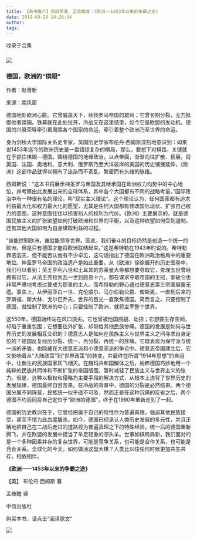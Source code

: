 ```yaml
---
title: 【新书推介】西姆斯著、孟维瞻译：《欧洲——1453年以来的争霸之途》
date: 2019-03-20 14:26:54
author: 
tags: 
---
```



收录于合集

### **![](/images/3298/2.gif)**

### **德国，欧洲的“棋眼”**

  

作者：赵青新

来源：南风窗

  

德国地处欧洲心脏。它曾威盖天下，续扬罗马帝国的雄风；它曾长期分裂，无力抵御他者蹂躏。铁幕就在此处拉开，冷战又在这里结束，如今它是欧盟的发动机。德国的兴衰荣辱牵引着周围各个国家的命运，牵引着整个欧洲乃至世界的命运。

身为剑桥大学国际关系史专家，英国历史学家布伦丹·西姆斯深刻地意识到：如果说1453年迄今的欧洲历史是一盘错综复杂的棋局，那么，要想下对棋路，关键就在于抓住棋眼—德国。围绕德国的地缘政治，以点带面，渐渐向往扩散、拓展，将英国、法国、奥地利、意大利、俄罗斯乃至大洋彼岸的美国的历史铺展延伸，《欧洲》这部作品就得以拥有了庞杂而不紊乱、繁密而有头绪的脉络。

西姆斯说：“这本书将展示神圣罗马帝国及其继承国在欧洲权力均势中的中心地位，并考察由此发展出来的全球体系，其中各个大国都有不同的战略考量。”国际政治中有一种很有名的理论，叫“现实主义理论”。这个理论认为，任何国家都有追求利益最大化和权力最大化的愿望，尤其是任何大国都有修改国际现状、扩张自己权力的意图，这种意图往往以损害别人的权利为代价。《欧洲》主要展示的，就是德国民族主义的扩张欲望如何打破欧洲和世界的平衡，以及这种欲望如何受到遏制，还有其他大国如何为自身谋取利益的过程。

“谁能控制欧洲，谁就能领导世界。因此，我们奋斗的目标仍然是创造一个统一的欧洲，但是只有德国才能将欧洲联结起来。”这是希特勒在1943年时说的。希特勒罪恶滔天，但不能否认他有不少卓见，这句话指出了德国在欧洲政治格局中的重要地位。神圣罗马帝国的政治遗产是如此重要。从《欧洲》徐徐展开的历史图卷中，我们可以看到：英王亨利八世和土耳其的苏莱曼大帝都想要夺取它，查理五世曾经拥有过它。从法王弗拉索瓦一世到路易十六，都在谋求夺取帝国的王冠，拿破仑也非常严肃地考虑过要成为那里的主人。而希特勒的野心通过德意志第三帝国展露无遗。事实上，从伊丽莎白一世、克伦威尔、马尔伯勒公爵、俾斯麦，一直到后来的罗斯福、斯大林、戈尔巴乔夫，世界的目光一直聚焦德国。简而言之，只要控制了德国，就控制了欧洲的中心；只要控制了欧洲，就将主宰整个世界。

这550年，德国始终站在风口浪尖。它也曾被他国觊觎、劫掠；它想要生存空间，却陷于重重包围；它想要往外扩张，却带给其他民族惨痛。德国的发展是如何与世界历史的发展相互交织的？德意志人是如何在民族主义与世界主义之间寻求自身定位的？德国反复经历分裂、统一、再分裂、再统一的疼痛。它既表现为保守派与统一派的矛盾，也隐藏在大德意志派和小德意志派的争论中。德意志帝国建立后，它又影响着从“大陆政策”到“世界政策”的转变，并最终在所谓“1914年思想”的自诩中，让新生的民族国家灰飞烟灭。在魏玛共和国解体之后，纳粹德国巧妙地用一个纯粹的民族共同体和不断扩张的帝国版图，暂时减轻了民族主义与世界主义的张力。但是，这种以极权和侵略为主要手段的解决方式，从根本上违背了世界历史的发展规律，德国最终自尝苦果。在冷战的背景中，德国的分裂是必然结果。两个德国分属不同阵营，民族统一似乎遥不可及，然而正是在这种沉痛的反省之后，两个德国不约而同将自己定位于“欧洲的德国”，终于在1990年重新走到了一起。

德国的历史教训在于，它曾经把属于自己的特性作为普遍真理，强迫其他民族接受，甚至不惜为此血腥屠杀。如今，德国已经承认人类历史发展的多元性，并且正确地把自己在二战后走过的道路视为普遍真理之下的特殊经验，统一后的德国重新腾飞，并在欧盟的发展中担当了举足轻重的领头羊。世事如棋局局新，我们面对的是一个多种因素并存的复杂世界，可能是竞争关系，也可能是合作关系，也可能是竞合关系。全球化的今天，如何做活这盘大棋？人类比以往任何时候更加共生共存，相依相伴。

  

**《欧洲——1453年以来的争霸之途》**

【英】 布伦丹·西姆斯 著

孟维瞻 译

中信出版社

购买本书，请点击“阅读原文”

  

![](/images/3298/3.jpeg)

  

